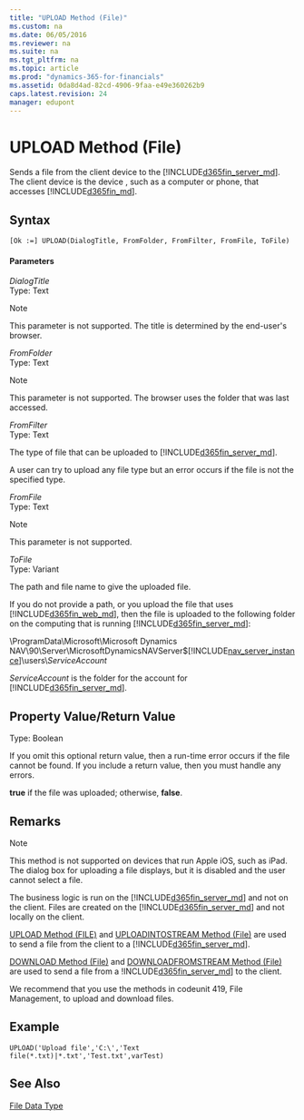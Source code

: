 ```yaml
---
title: "UPLOAD Method (File)"
ms.custom: na
ms.date: 06/05/2016
ms.reviewer: na
ms.suite: na
ms.tgt_pltfrm: na
ms.topic: article
ms.prod: "dynamics-365-for-financials"
ms.assetid: 0da8d4ad-82cd-4906-9faa-e49e360262b9
caps.latest.revision: 24
manager: edupont
---
```

# UPLOAD Method (File)
Sends a file from the client device to the [!INCLUDE[d365fin_server_md](../includes/d365fin_server_md.md)]. The client device is the device <!--NAV that is running the [!INCLUDE[nav_windows](../includes/nav_windows_md.md)] or -->, such as a computer or phone, that accesses [!INCLUDE[d365fin_md](../includes/d365fin_md.md)].

## Syntax  

```  
[Ok :=] UPLOAD(DialogTitle, FromFolder, FromFilter, FromFile, ToFile)  
```  

#### Parameters  

 *DialogTitle*  
 Type: Text  
<!--NAV
 The title that you want to display in the dialog box for uploading the file.  
-->

> [!NOTE]  
>  This parameter is not supported<!--NAV by the [!INCLUDE[d365fin_web_md](../includes/d365fin_web_md.md)]-->. The title is determined by the end-user's browser.  

 *FromFolder*  
 Type: Text  
<!--NAV
 The name of the folder that is displayed in the dialog box. This is the default value, and the user can change it.
-->

> [!NOTE]  
>  This parameter is not supported<!--NAV - by the [!INCLUDE[d365fin_web_md](../includes/d365fin_web_md.md)]-->. The browser uses the folder that was last accessed.  

 *FromFilter*  
 Type: Text  

 The type of file that can be uploaded to [!INCLUDE[d365fin_server_md](../includes/d365fin_server_md.md)].  

<!--NAV
In the [!INCLUDE[nav_windows](../includes/nav_windows_md.md)], the type is displayed in the upload dialog box, so that the user can only select files of the specified type.
-->
A user can try to upload any file type but an error occurs if the file is not the specified type.  

 *FromFile*  
 Type: Text  
<!--NAV
 The default file that you want to upload to the [!INCLUDE[d365fin_md](../includes/d365fin_md.md)] service. The name displays in the dialog box for uploading the file. The user can change the file.  
-->

> [!NOTE]  
>  This parameter is not supported<!--NAV - by the [!INCLUDE[d365fin_web_md](../includes/d365fin_web_md.md)]-->.

 *ToFile*  
 Type: Variant  

 The path and file name to give the uploaded file.  

 If you do not provide a path, or you upload the file that uses [!INCLUDE[d365fin_web_md](../includes/d365fin_web_md.md)], then the file is uploaded to the following folder on the computing that is running [!INCLUDE[d365fin_server_md](../includes/d365fin_server_md.md)]:  

 \\ProgramData\\Microsoft\\Microsoft Dynamics NAV\\90\\Server\\MicrosoftDynamicsNAVServer$[!INCLUDE[nav_server_instance](../includes/nav_server_instance_md.md)]\\users\\*ServiceAccount*  

 *ServiceAccount* is the folder for the account for [!INCLUDE[d365fin_server_md](../includes/d365fin_server_md.md)].  

## Property Value/Return Value  
 Type: Boolean  

 If you omit this optional return value, then a run-time error occurs if the file cannot be found. If you include a return value, then you must handle any errors.  

 **true** if the file was uploaded; otherwise, **false**.  

## Remarks  

> [!NOTE]  
>  This method is not supported<!--NAV by the [!INCLUDE[d365fin_web_md](../includes/d365fin_web_md.md)]--> on devices that run Apple iOS, such as iPad. The dialog box for uploading a file displays, but it is disabled and the user cannot select a file.  

The business logic is run on the [!INCLUDE[d365fin_server_md](../includes/d365fin_server_md.md)] and not on the client. Files are created on the [!INCLUDE[d365fin_server_md](../includes/d365fin_server_md.md)] and not locally on the client.  

[UPLOAD Method \(FILE\)](devenv-UPLOAD-Method-File.md) and [UPLOADINTOSTREAM Method \(File\)](devenv-UPLOADINTOSTREAM-Method-File.md) are used to send a file from the client to a [!INCLUDE[d365fin_server_md](../includes/d365fin_server_md.md)].  

[DOWNLOAD Method \(File\)](devenv-DOWNLOAD-Method-File.md) and [DOWNLOADFROMSTREAM Method \(File\)](devenv-DOWNLOADFROMSTREAM-Method-File.md) are used to send a file from a !INCLUDE[d365fin_server_md](../includes/d365fin_server_md.md)] to the client.  

We recommend that you use the methods in codeunit 419, File Management, to upload and download files.  

## Example  

```  
UPLOAD('Upload file','C:\','Text file(*.txt)|*.txt','Test.txt',varTest)  
```  

## See Also  
 [File Data Type](../datatypes/devenv-File-Data-Type.md)
